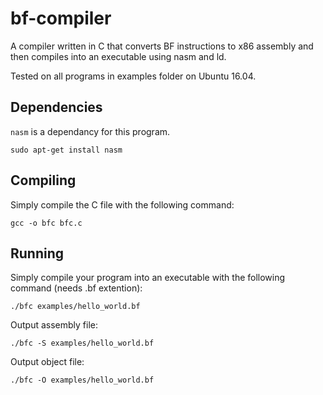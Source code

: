 # bf-compiler
A compiler written in C that converts BF instructions to x86 assembly and then compiles into an executable using nasm and ld.

Tested on all programs in examples folder on Ubuntu 16.04.

## Dependencies 
`nasm` is a dependancy for this program.
```
sudo apt-get install nasm
```

## Compiling
Simply compile the C file with the following command:  
```
gcc -o bfc bfc.c
```
## Running
Simply compile your program into an executable with the following command (needs .bf extention):
```
./bfc examples/hello_world.bf
```
Output assembly file:
```
./bfc -S examples/hello_world.bf
```
Output object file:
```
./bfc -O examples/hello_world.bf
```
